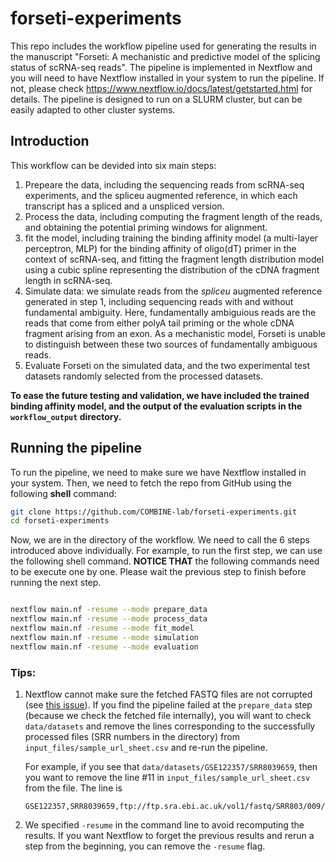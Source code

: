 # forseti-experiments

This repo includes the workflow pipeline used for generating the results in the manuscript "Forseti: A mechanistic and predictive model of the splicing status of scRNA-seq reads". The pipeline is implemented in Nextflow and you will need to have Nextflow installed in your system to run the pipeline. If not, please check https://www.nextflow.io/docs/latest/getstarted.html for details. The pipeline is designed to run on a SLURM cluster, but can be easily adapted to other cluster systems. 

## Introduction
This workflow can be devided into six main steps:
1. Prepeare the data, including the sequencing reads from scRNA-seq experiments, and the spliceu augmented reference, in which each transcript has a spliced and a unspliced version.
2. Process the data, including computing the fragment length of the reads, and obtaining the potential priming windows for alignment.
3. fit the model, including training the binding affinity model (a multi-layer perceptron, MLP) for the binding affinity of oligo(dT) primer in the context of scRNA-seq, and fitting the fragment length distribution model using a cubic spline representing the distribution of the cDNA fragment length in scRNA-seq.
4. Simulate data: we simulate reads from the _spliceu_ augmented reference generated in step 1, including sequencing reads with and without fundamental ambiguity. Here, fundamentally ambiguious reads are the reads that come from either polyA tail priming or the whole cDNA fragment arising from an exon. As a mechanistic model, Forseti is unable to distinguish between these two sources of fundamentally ambiguous reads.
5. Evaluate Forseti on the simulated data, and the two experimental test datasets randomly selected from the processed datasets.

**To ease the future testing and validation, we have included the trained binding affinity model, and the output of the evaluation scripts in the `workflow_output` directory.** 

## Running the pipeline
To run the pipeline, we need to make sure we have Nextflow installed in your system. Then, we need to fetch the repo from GitHub using the following **shell** command:

```bash
git clone https://github.com/COMBINE-lab/forseti-experiments.git 
cd forseti-experiments
```

Now, we are in the directory of the workflow. We need to call the 6 steps introduced above individually. For example, to run the first step, we can use the following shell command. **NOTICE THAT** the following commands need to be execute one by one. Please wait the previous step to finish before running the next step.

```bash

nextflow main.nf -resume --mode prepare_data
nextflow main.nf -resume --mode process_data
nextflow main.nf -resume --mode fit_model
nextflow main.nf -resume --mode simulation
nextflow main.nf -resume --mode evaluation

```

### Tips:
1. Nextflow cannot make sure the fetched FASTQ files are not corrupted (see [this issue](https://github.com/nextflow-io/nextflow/issues/2491)). If you find the pipeline failed at the `prepare_data` step (because we check the fetched file internally), you will want to check `data/datasets` and remove the lines corresponding to the successfully processed files (SRR numbers in the directory) from `input_files/sample_url_sheet.csv` and re-run the pipeline.
    
    For example, if you see that `data/datasets/GSE122357/SRR8039659`, then you want to remove the line #11 in `input_files/sample_url_sheet.csv` from the file. The line is 
    ```
    GSE122357,SRR8039659,ftp://ftp.sra.ebi.ac.uk/vol1/fastq/SRR803/009/SRR8039659/SRR8039659_1.fastq.gz,ftp://ftp.sra.ebi.ac.uk/vol1/fastq/SRR803/009/SRR8039659/SRR8039659_2.fastq.gz,Mouse,Brain,v2,0,151
    ``` 

2. We specified `-resume` in the command line to avoid recomputing the results. If you want Nextflow to forget the previous results and rerun a step from the beginning, you can remove the `-resume` flag.








